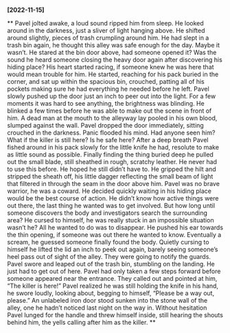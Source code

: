 **[2022-11-15]**

** 
Pavel jolted awake, a loud sound ripped him from sleep. He looked around in the darkness, just a sliver of light hanging above. He shifted around slightly, pieces of trash crumpling around him. He had slept in a trash bin again, he thought this alley was safe enough for the day. Maybe it wasn’t. He stared at the bin door above, had someone opened it? Was the sound he heard someone closing the heavy door again after discovering his hiding place? His heart started racing, if someone knew he was here that would mean trouble for him. He started, reaching for his pack buried in the corner, and sat up within the spacious bin, crouched, patting all of his pockets making sure he had everything he needed before he left.
Pavel slowly pushed up the door just an inch to peer out into the light. For a few moments it was hard to see anything, the brightness was blinding. He blinked a few times before he was able to make out the scene in front of him. A dead man at the mouth to the alleyway lay pooled in his own blood, slumped against the wall. Pavel dropped the door immediately, sitting crouched in the darkness. Panic flooded his mind. Had anyone seen him? What if the killer is still here? Is he safe here?
    After a deep breath Pavel fished around in his pack slowly for the little knife he had, resolute to make as little sound as possible. Finally finding the thing buried deep he pulled out the small blade, still sheathed in rough, scratchy leather. He never had to use this before. He hoped he still didn’t have to. He gripped the hilt and stripped the sheath off, his little dagger reflecting the small beam of light that filtered in through the seam in the door above him. Pavel was no brave warrior, he was a coward. He decided quickly waiting in his hiding place would be the best course of action. He didn’t know how active things were out there, the last thing he wanted was to get involved. 
    But how long until someone discovers the body and investigators search the surrounding area? He cursed to himself, he was really stuck in an impossible situation wasn’t he? All he wanted to do was to disappear. He pushed his ear towards the thin opening, if someone was out there he wanted to know. Eventually a scream, he guessed someone finally found the body. Quietly cursing to himself he lifted the lid an inch to peek out again, barely seeing someone’s heel pass out of sight of the alley. They were going to notify the guards. Pavel swore and leaped out of the trash bin, stumbling on the landing. He just had to get out of here. Pavel had only taken a few steps forward before someone appeared near the entrance. They called out and pointed at him, “The killer is here!”
    Pavel realized he was still holding the knife in his hand, he swore loudly, looking about, begging to himself, “Please be a way out, please.” An unlabeled iron door stood sunken into the stone wall of the alley, one he hadn’t noticed last night on the way in. Without hesitation Pavel lunged for the handle and threw himself inside, still hearing the shouts behind him, the yells calling after him as the killer.
**